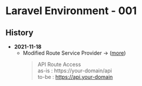 # Laravel Environment - 001

## History

* **2021-11-18**
  * Modified Route Service Provider -> ([more](https://github.com/lcw0910/tailerbox-laravel/tree/TAILERBOX.BASE.ENV001/app/Providers))
    > API Route Access <br>
    as-is : https://your-domain/api <br>
    to-be : https://api.your-domain
